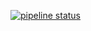 [![pipeline status](https://gitlab.example.com/<namespace>/<project>/badges/<branch>/pipeline.svg)](https://gitlab.com/<namespace>/<project>/-/commits/<branch>)
